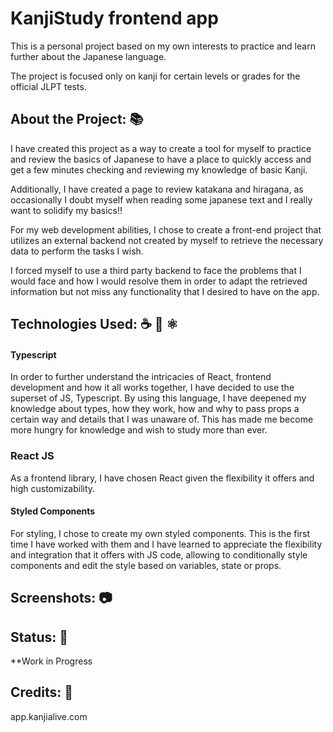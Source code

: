# KanjiStudy frontend app

This is a personal project based on my own interests to practice and learn further about the Japanese language.

The project is focused only on kanji for certain levels or grades for the official JLPT tests.

## About the Project: 📚

I have created this project as a way to create a tool for myself to practice and review the basics of Japanese
to have a place to quickly access and get a few minutes checking and reviewing my knowledge of basic Kanji.

Additionally, I have created a page to review katakana and hiragana, as occasionally I doubt myself when reading
some japanese text and I really want to solidify my basics!!


For my web development abilities, I chose to create a front-end project that utilizes an external backend not
created by myself to retrieve the necessary data to perform the tasks I wish.

I forced myself to use a third party backend to face the problems that I would face and how I would resolve them
in order to adapt the retrieved information but not miss any functionality that I desired to have on the app.

## Technologies Used: ☕️ 🐍 ⚛️

#### Typescript
In order to further understand the intricacies of React, frontend development and how it all works together, I have
decided to use the superset of JS, Typescript.
By using this language, I have deepened my knowledge about types, how they work, how and why to pass props
a certain way and details that I was unaware of.
This has made me become more hungry for knowledge and wish to study more than ever.

### React JS
As a frontend library, I have chosen React given the flexibility it offers and high customizability.

#### Styled Components
For styling, I chose to create my own styled components.
This is the first time I have worked with them and I have learned to appreciate the flexibility and integration that
it offers with JS code, allowing to conditionally style components and edit the style based on variables, state or props.

## Screenshots: 📷


## Status: 📶

**Work in Progress

## Credits: 📝

app.kanjialive.com

